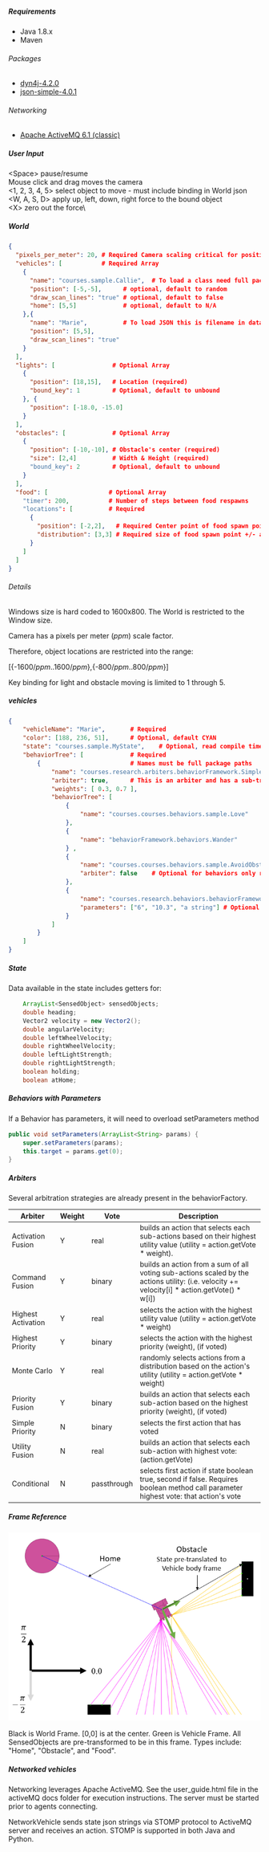 
##### Requirements
- Java 1.8.x
- Maven

###### Packages
- [dyn4j-4.2.0](https://dyn4j.org/)
- [json-simple-4.0.1](https://cliftonlabs.github.io/json-simple/)

###### Networking
- [Apache ActiveMQ 6.1 (classic)](https://activemq.apache.org/)

##### User Input

\<Space> pause/resume \
Mouse click and drag moves the camera\
<1, 2, 3, 4, 5> select object to move - must include binding in World json\
<W, A, S, D> apply up, left, down, right force to the bound object\
\<X> zero out the force\

##### World
```json
{
  "pixels_per_meter": 20, # Required Camera scaling critical for position
  "vehicles": [           # Required Array
    {
      "name": "courses.sample.Callie",  # To load a class need full package name
      "position": [-5,-5],      # optional, default to random
      "draw_scan_lines": "true" # optional, default to false
      "home": [5,5]             # optional, default to N/A
    },{
      "name": "Marie",          # To load JSON this is filename in data folder
      "position": [5,5],
      "draw_scan_lines": "true"
    }
  ],
  "lights": [                # Optional Array
    {
      "position": [18,15],   # Location (required)
      "bound_key": 1         # Optional, default to unbound
    }, {
      "position": [-18.0, -15.0]
    }
  ],
  "obstacles": [             # Optional Array
    {
      "position": [-10,-10], # Obstacle's center (required)
      "size": [2,4]          # Width & Height (required)
      "bound_key": 2         # Optional, default to unbound
    }
  ],
  "food": [                 # Optional Array
    "timer": 200,           # Number of steps between food respawns
    "locations": [          # Required
      {
        "position": [-2,2],   # Required Center point of food spawn point
        "distribution": [3,3] # Required size of food spawn point +/- around position
      }
    ]
  ]
}
```
###### Details

Windows size is hard coded to 1600x800. The World is restricted to the Window size.

Camera has a pixels per meter (_ppm_) scale factor.

Therefore, object locations are restricted into the range:

[{-1600/_ppm_..1600/_ppm_},{-800/_ppm_..800/_ppm_}]

Key binding for light and obstacle moving is limited to 1 through 5.

##### vehicles
```json
{
	"vehicleName": "Marie",       # Required
	"color": [188, 236, 51],      # Optional, default CYAN
    "state": "courses.sample.MyState",    # Optional, read compile time notes in MyNoOp
	"behaviorTree": [             # Required
		{                         # Names must be full package paths
			"name": "courses.research.arbiters.behaviorFramework.SimplePriority",
			"arbiter": true,      # This is an arbiter and has a sub-tree
			"weights": [ 0.3, 0.7 ],
			"behaviorTree": [
				{
					"name": "courses.courses.behaviors.sample.Love"
				},
				{
					"name": "behaviorFramework.behaviors.Wander"
				} ,
				{
					"name": "courses.courses.behaviors.sample.AvoidObstacle",
					"arbiter": false    # Optional for behaviors only required for arbiters
				},
				{
					"name": "courses.research.behaviors.behaviorFramework.NoOp",
					"parameters": ["6", "10.3", "a string"] # Optional
				}
			]
		}
	]
}
```

##### State

Data available in the state includes getters for:
```java
    ArrayList<SensedObject> sensedObjects;
    double heading;
    Vector2 velocity = new Vector2();
    double angularVelocity;
    double leftWheelVelocity;
    double rightWheelVelocity;
    double leftLightStrength;
    double rightLightStrength;
    boolean holding;
    boolean atHome;
```

##### Behaviors with Parameters

If a Behavior has parameters, it will need to overload setParameters method
```java
public void setParameters(ArrayList<String> params) {
    super.setParameters(params);
    this.target = params.get(0);
}
```
##### Arbiters
Several arbitration strategies are already present in the behaviorFactory.

|     Arbiter               |     Weight    |     Vote        |     Description                                                                                                                                          |
|---------------------------|---------------|-----------------|----------------------------------------------------------------------------------------------------------------------------------------------------------|
|     Activation Fusion     |     Y         |     real        |     builds an action that selects each sub-actions based   on their highest utility value (utility = action.getVote * weight).                           |
|     Command Fusion        |     Y         |     binary      |     builds an action from a sum of all voting sub-actions   scaled by the actions utility: (i.e. velocity += velocity[i] * action.getVote()   * w[i])    |
|     Highest Activation    |     Y         |     real        |     selects the action with the highest utility value   (utility = action.getVote * weight)                                                              |
|     Highest Priority      |     Y         |     binary      |     selects the action with the highest priority   (weight), (if voted)                                                                                  |
|     Monte Carlo           |     Y         |     real        |     randomly selects actions from a distribution based   on the action's utility (utility = action.getVote * weight)                                     |
|     Priority Fusion       |     Y         |     binary      |     builds an action that selects each sub-action based   on the highest priority (weight), (if voted)                                                   |
|     Simple Priority       |     N         |     binary      |     selects the first action that has voted                                                                                                              |
|     Utility Fusion        |     N         |     real        |     builds an action that selects each sub-action with      highest vote: (action.getVote)                                                               |
|     Conditional           |     N         |     passthrough |     selects first action if state boolean true, second if false. Requires boolean method call parameter  highest vote: that action's vote                |

##### Frame Reference

![Vehicle Frames](developers/images/VehicleFrames.png)

Black is World Frame. [0,0] is at the center.
Green is Vehicle Frame. All SensedObjects are pre-transformed to be in this frame. Types include: "Home", "Obstacle", and "Food".

##### Networked vehicles

Networking leverages Apache ActiveMQ. See the user_guide.html file in the activeMQ docs folder for execution instructions. The server must be started prior to agents connecting.

NetworkVehicle sends state json strings via STOMP protocol to ActiveMQ server and receives an action. STOMP is supported in both Java and Python.

